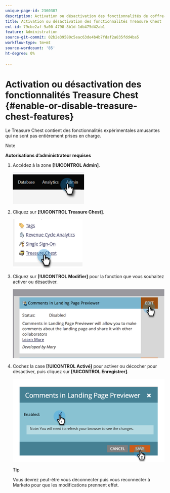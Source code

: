 ```yaml
---
unique-page-id: 2360307
description: Activation ou désactivation des fonctionnalités de coffre-fort - Documents Marketo - Documentation du produit
title: Activation ou désactivation des fonctionnalités Treasure Chest
exl-id: 79cbe2af-9a00-4798-8b1d-1db475d42ab1
feature: Administration
source-git-commit: 02b2e39580c5eac63de4b4b7fdaf2a835fdd4ba5
workflow-type: tm+mt
source-wordcount: '85'
ht-degree: 0%

---
```


# Activation ou désactivation des fonctionnalités Treasure Chest {#enable-or-disable-treasure-chest-features}

Le Treasure Chest contient des fonctionnalités expérimentales amusantes qui ne sont pas entièrement prises en charge.

>[!NOTE]
>
>**Autorisations d’administrateur requises**

1. Accédez à la zone **[!UICONTROL Admin]**.

   ![](assets/enable-or-disable-treasure-chest-features-1.png)

1. Cliquez sur **[!UICONTROL Treasure Chest]**.

   ![](assets/enable-or-disable-treasure-chest-features-2.png)

1. Cliquez sur **[!UICONTROL Modifier]** pour la fonction que vous souhaitez activer ou désactiver.

   ![](assets/enable-or-disable-treasure-chest-features-3.png)

1. Cochez la case **[!UICONTROL Activé]** pour activer ou décocher pour désactiver, puis cliquez sur **[!UICONTROL Enregistrer]**.

   ![](assets/enable-or-disable-treasure-chest-features-4.png)

   >[!TIP]
   >
   >Vous devrez peut-être vous déconnecter puis vous reconnecter à Marketo pour que les modifications prennent effet.

